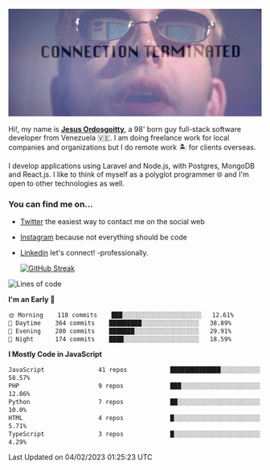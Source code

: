 ![hackers movie reference](./disconnected.jpg)

Hi!, my name is [**Jesus Ordosgoitty**](https://jodaz.xyz), a 98' born guy full-stack software developer from Venezuela 🇻🇪. I am doing freelance work for local companies and organizations but I do remote work 🏝️ for clients overseas. 

I develop applications using Laravel and Node.js, with Postgres, MongoDB and React.js. I like to think of myself as a polyglot programmer 🌐 and I'm open to other technologies as well.

### You can find me on...

- [Twitter](https://twitter.com/jodaz_) the easiest way to contact me on the social web
- [Instagram](https://instagram.com/jodaz_) because not everything should be code
- [Linkedin](https://linkedin.com/in/jodaz) let's connect! -professionally.


    [![GitHub Streak](https://streak-stats.demolab.com?user=jodaz&theme=tokyonight)](https://git.io/streak-stats)

<!--START_SECTION:waka-->
![Lines of code](https://img.shields.io/badge/From%20Hello%20World%20I%27ve%20Written--143%20Thousand%20lines%20of%20code-blue)

**I'm an Early 🐤** 

```text
🌞 Morning    118 commits    ███░░░░░░░░░░░░░░░░░░░░░░   12.61% 
🌆 Daytime    364 commits    █████████░░░░░░░░░░░░░░░░   38.89% 
🌃 Evening    280 commits    ███████░░░░░░░░░░░░░░░░░░   29.91% 
🌙 Night      174 commits    ████░░░░░░░░░░░░░░░░░░░░░   18.59%

```


**I Mostly Code in JavaScript** 

```text
JavaScript               41 repos            ██████████████░░░░░░░░░░░   58.57% 
PHP                      9 repos             ███░░░░░░░░░░░░░░░░░░░░░░   12.86% 
Python                   7 repos             ██░░░░░░░░░░░░░░░░░░░░░░░   10.0% 
HTML                     4 repos             █░░░░░░░░░░░░░░░░░░░░░░░░   5.71% 
TypeScript               3 repos             █░░░░░░░░░░░░░░░░░░░░░░░░   4.29%

```



 Last Updated on 04/02/2023 01:25:23 UTC
<!--END_SECTION:waka-->
